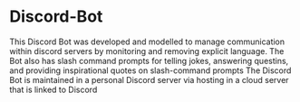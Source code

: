 # Discord-Bot
This Discord Bot was developed and modelled to manage communication within discord servers by monitoring and
removing explicit language.
The Bot also has slash command prompts for telling jokes, answering questins, and providing inspirational quotes on slash-command prompts
The Discord Bot is maintained in a personal Discord server via hosting in a cloud server that is linked to Discord 
